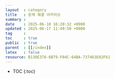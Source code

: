 ```yaml
---
layout  : category
title   : 문제 해결 아카이브
summary : 
date    : 2025-06-10 16:20:32 +0900
updated : 2025-06-17 11:49:50 +0900
tag     : 
toc     : true
public  : true
parent  : [[/index]]
latex   : false
resource: B130E376-6B79-F04C-64BA-737463E02F61
---
```

* TOC
{:toc}

# 
